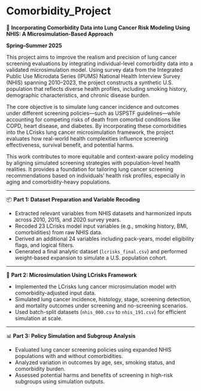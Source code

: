 # Comorbidity_Project

🧠 **Incorporating Comorbidity Data into Lung Cancer Risk Modeling Using NHIS: A Microsimulation-Based Approach**

**Spring–Summer 2025**

This project aims to improve the realism and precision of lung cancer screening evaluations by integrating individual-level comorbidity data into a validated microsimulation model. Using survey data from the Integrated Public Use Microdata Series (IPUMS) National Health Interview Survey (NHIS) spanning 2010–2023, the project constructs a synthetic U.S. population that reflects diverse health profiles, including smoking history, demographic characteristics, and chronic disease burden.

The core objective is to simulate lung cancer incidence and outcomes under different screening policies—such as USPSTF guidelines—while accounting for competing risks of death from comorbid conditions like COPD, heart disease, and diabetes. By incorporating these comorbidities into the LCrisks lung cancer microsimulation framework, the project evaluates how real-world health complexities influence screening effectiveness, survival benefit, and potential harms.

This work contributes to more equitable and context-aware policy modeling by aligning simulated screening strategies with population-level health realities. It provides a foundation for tailoring lung cancer screening recommendations based on individuals’ health risk profiles, especially in aging and comorbidity-heavy populations.

---

📦 **Part 1: Dataset Preparation and Variable Recoding**

- Extracted relevant variables from NHIS datasets and harmonized inputs across 2010, 2015, and 2020 survey years.
- Recoded 23 LCrisks model input variables (e.g., smoking history, BMI, comorbidities) from raw NHIS data.
- Derived an additional 24 variables including pack-years, model eligibility flags, and logical filters.
- Generated a final analytic dataset (`lcrisks_final.csv`) and performed weight-based expansion to simulate a U.S. population cohort.

---

🧮 **Part 2: Microsimulation Using LCrisks Framework**

- Implemented the LCrisks lung cancer microsimulation model with comorbidity-adjusted input data.
- Simulated lung cancer incidence, histology, stage, screening detection, and mortality outcomes under screening and no-screening scenarios.
- Used batch-split datasets (`nhis_000.csv` to `nhis_191.csv`) for efficient simulation at scale.

---

📊 **Part 3: Policy Simulation and Subgroup Analysis**

- Evaluated lung cancer screening policies using expanded NHIS populations with and without comorbidities.
- Analyzed variation in outcomes by age, sex, smoking status, and comorbidity burden.
- Assessed potential harms and benefits of screening in high-risk subgroups using simulation outputs.

